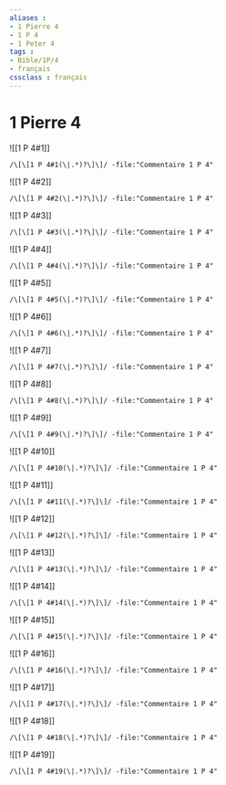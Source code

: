 ```yaml
---
aliases : 
- 1 Pierre 4
- 1 P 4
- 1 Peter 4
tags : 
- Bible/1P/4
- français
cssclass : français
---
```


# 1 Pierre 4

![[1 P 4#1]]

```query
/\[\[1 P 4#1(\|.*)?\]\]/ -file:"Commentaire 1 P 4"
```

![[1 P 4#2]]

```query
/\[\[1 P 4#2(\|.*)?\]\]/ -file:"Commentaire 1 P 4"
```

![[1 P 4#3]]

```query
/\[\[1 P 4#3(\|.*)?\]\]/ -file:"Commentaire 1 P 4"
```

![[1 P 4#4]]

```query
/\[\[1 P 4#4(\|.*)?\]\]/ -file:"Commentaire 1 P 4"
```

![[1 P 4#5]]

```query
/\[\[1 P 4#5(\|.*)?\]\]/ -file:"Commentaire 1 P 4"
```

![[1 P 4#6]]

```query
/\[\[1 P 4#6(\|.*)?\]\]/ -file:"Commentaire 1 P 4"
```

![[1 P 4#7]]

```query
/\[\[1 P 4#7(\|.*)?\]\]/ -file:"Commentaire 1 P 4"
```

![[1 P 4#8]]

```query
/\[\[1 P 4#8(\|.*)?\]\]/ -file:"Commentaire 1 P 4"
```

![[1 P 4#9]]

```query
/\[\[1 P 4#9(\|.*)?\]\]/ -file:"Commentaire 1 P 4"
```

![[1 P 4#10]]

```query
/\[\[1 P 4#10(\|.*)?\]\]/ -file:"Commentaire 1 P 4"
```

![[1 P 4#11]]

```query
/\[\[1 P 4#11(\|.*)?\]\]/ -file:"Commentaire 1 P 4"
```

![[1 P 4#12]]

```query
/\[\[1 P 4#12(\|.*)?\]\]/ -file:"Commentaire 1 P 4"
```

![[1 P 4#13]]

```query
/\[\[1 P 4#13(\|.*)?\]\]/ -file:"Commentaire 1 P 4"
```

![[1 P 4#14]]

```query
/\[\[1 P 4#14(\|.*)?\]\]/ -file:"Commentaire 1 P 4"
```

![[1 P 4#15]]

```query
/\[\[1 P 4#15(\|.*)?\]\]/ -file:"Commentaire 1 P 4"
```

![[1 P 4#16]]

```query
/\[\[1 P 4#16(\|.*)?\]\]/ -file:"Commentaire 1 P 4"
```

![[1 P 4#17]]

```query
/\[\[1 P 4#17(\|.*)?\]\]/ -file:"Commentaire 1 P 4"
```

![[1 P 4#18]]

```query
/\[\[1 P 4#18(\|.*)?\]\]/ -file:"Commentaire 1 P 4"
```

![[1 P 4#19]]

```query
/\[\[1 P 4#19(\|.*)?\]\]/ -file:"Commentaire 1 P 4"
```

